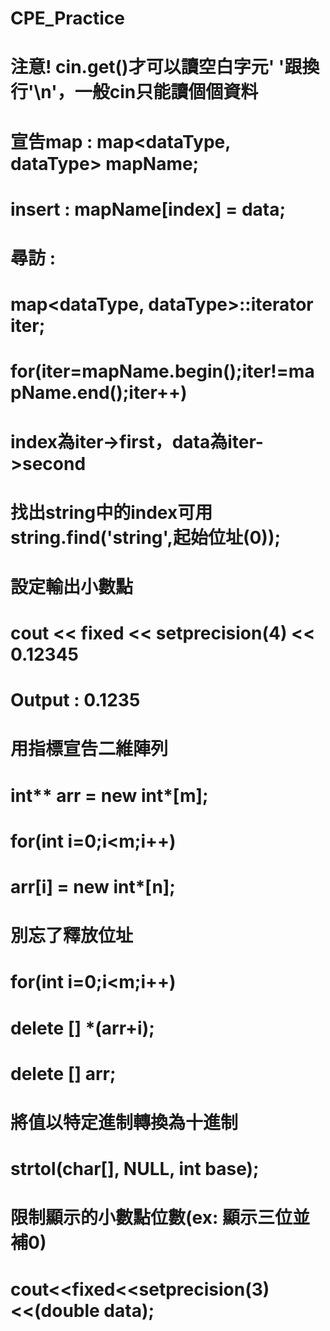 # CPE_Practice

# 注意! cin.get()才可以讀空白字元' '跟換行'\n'，一般cin只能讀個個資料

# 宣告map : map<dataType, dataType> mapName;
# insert : mapName[index] = data;
# 尋訪 : 
# map<dataType, dataType>::iterator iter;
# for(iter=mapName.begin();iter!=mapName.end();iter++)
# index為iter->first，data為iter->second

# 找出string中的index可用string.find('string',起始位址(0));

# 設定輸出小數點
# cout << fixed << setprecision(4) << 0.12345
# Output : 0.1235

# 用指標宣告二維陣列
# int** arr = new int*[m];
# for(int i=0;i<m;i++)
#   arr[i] = new int*[n];
# 別忘了釋放位址
# for(int i=0;i<m;i++)
#   delete [] *(arr+i);
# delete [] arr;

# 將值以特定進制轉換為十進制
# strtol(char[], NULL, int base);

# 限制顯示的小數點位數(ex: 顯示三位並補0)
# cout<<fixed<<setprecision(3)<<(double data);